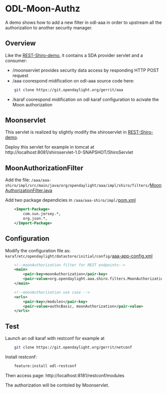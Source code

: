 # ODL-Moon-Authz

A demo shows how to add a new filter in odl-aaa in order to upstream all the authorization to another security manager.

## Overview
Like the [REST-Shiro-demo](https://github.com/WangYuchenSJTU/REST-Shiro-demo), it contains a SDA provider servlet and a consumer:
- /moonservlet provides security data access by responding HTTP POST request
- /aaa coorespond midification on odl-aaa source code here:
```bash
    git clone https://git.opendaylight.org/gerrit/aaa
```
- /karaf coorespond midification on odl karaf configuration to acivate the Moon authorization

## Moonservlet
This servlet is realized by slightly modify the shiroservlet in [REST-Shiro-demo](https://github.com/WangYuchenSJTU/REST-Shiro-demo).

Deploy this servlet for example in tomcat at http://localhost:8081/shiroservlet-1.0-SNAPSHOT/ShiroServlet

## MoonAuthorizationFilter
Add the file: `/aaa/aaa-shiro/impl/src/main/java/org/opendaylight/aaa/impl/shiro/filters/`[MoonAuthorizationFilter.java](/aaa/aaa-shiro/impl/src/main/java/org/opendaylight/aaa/impl/shiro/filters/MoonAuthorizationFilter.java)

Add two package dependicies in `/aaa/aaa-shiro/impl/`[pom.xml](/aaa/aaa-shiro/impl/pom.xml)
```xml
    <Import-Package>
        com.sun.jersey.*,
        org.json.*,
    </Import-Package>
```

## Configuration

Modify the configuration file as: `karaf/etc/opendaylight/datastore/initial/config/`[aaa-app-config.xml](/karaf/etc/opendaylight/datastore/initial/config/aaa-app-config.xml)
```xml
    <!--moonAuthorization filter for REST endpoints-->
    <main>
        <pair-key>moonAuthorization</pair-key>
        <pair-value>org.opendaylight.aaa.shiro.filters.MoonAuthorizationFilter</pair-value>
    </main>

    <!--moonAuthorization use case -->
    <urls>
        <pair-key>/modules</pair-key>
        <pair-value>authcBasic, moonAuthorization</pair-value>
    </urls>
```

## Test
Launch an odl karaf with restconf for example at 
```bash
    git clone https://git.opendaylight.org/gerrit/netconf
```
Install restconf:
```bash
    feature:install odl-restconf
```
Then access page:
http://localhost:8181/restconf/modules

The authorization will be contoled by Moonservlet.
